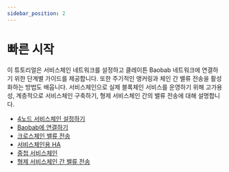 ```yaml
---
sidebar_position: 2
---
```


# 빠른 시작

이 튜토리얼은 서비스체인 네트워크를 설정하고 클레이튼 Baobab 네트워크에 연결하기 위한 단계별 가이드를 제공합니다.
또한 주기적인 앵커링과 체인 간 밸류 전송을 활성화하는 방법도 배웁니다.
서비스체인으로 실제 블록체인 서비스를 운영하기 위해 고가용성, 계층적으로 서비스체인 구축하기, 형제 서비스체인 간의 밸류 전송에 대해 설명합니다.

- [4노드 서비스체인 설정하기](./4nodes-setup-guide.md)
- [Baobab에 연결하기](./en-scn-connection.md)
- [크로스체인 밸류 전송](./value-transfer.md)
- [서비스체인용 HA](./ha-for-sc.md)
- [중첩 서비스체인](./nested-sc.md)
- [형제 서비스체인 간 밸류 전송](./value-transfer-between-sibling.md)
